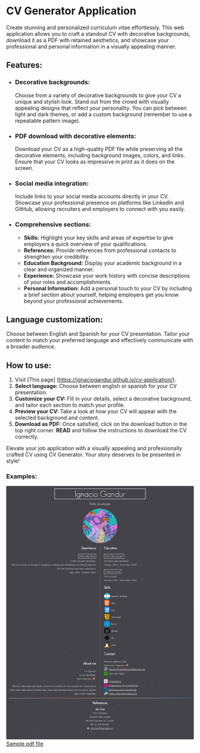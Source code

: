 # CV Generator Application

Create stunning and personalized curriculum vitae effortlessly. This web application allows you to craft a standout CV with decorative backgrounds, download it as a PDF with retained aesthetics, and showcase your professional and personal information in a visually appealing manner.

## Features:

-   ### Decorative backgrounds:
    Choose from a variety of decorative backgrounds to give your CV a unique and stylish look. Stand out from the crowd with visually appealing designs that reflect your personality. You can pick between light and dark themes, or add a custom background (remember to use a repeatable pattern image).
-   ### PDF download with decorative elements:
    Download your CV as a high-quality PDF file while preserving all the decorative elements, including background images, colors, and links. Ensure that your CV looks as impressive in print as it does on the screen.
-   ### Social media integration:
    Include links to your social media accounts directly in your CV. Showcase your professional presence on platforms like LinkedIn and GitHub, allowing recruiters and employers to connect with you easily.
-   ### Comprehensive sections:
    -   **Skills:** Highlight your key skills and areas of expertise to give employers a quick overview of your qualifications.
    -   **References:** Provide references from professional contacts to strenghten your credibility.
    -   **Education Background:** Display your academic background in a clear and organized manner.
    -   **Experience:** Showcase your work history with concise descriptions of your roles and accomplishments.
    -   **Personal Information:** Add a personal touch to your CV by including a brief section about yourself, helping employers get you know beyond your professional achievements.

## Language customization:

Choose between English and Spanish for your CV presentation. Tailor your content to match your preferred language and effectively communicate with a broader audience.

## How to use:

1. Visit [This page] (https://ignaciogandur.github.io/cv-application/).
2. **Select language:** Choose between english or spanish for your CV presentation.
3. **Customize your CV:** Fill in your details, select a decorative background, and tailor each section to match your profile.
4. **Preview your CV:** Take a look at how your CV will appear with the selected background and content.
5. **Download as PDF:** Once satisfied, click on the download button in the top right corner. **READ** and follow the instructions to download the CV correctly.

Elevate your job application with a visually appealing and professionally crafted CV using CV Generator. Your story deserves to be presented in style!

### Examples:

![Example CV](./examples/example.png)
[Sample pdf file](./examples/example-cv.pdf)
